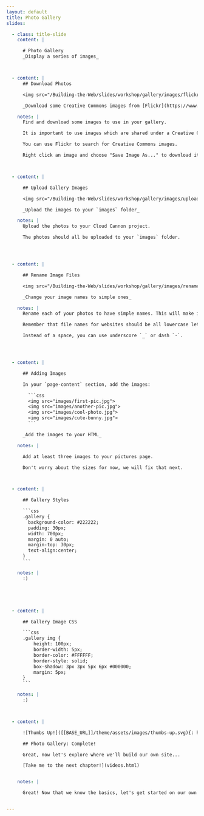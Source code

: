 ```yaml
---
layout: default
title: Photo Gallery
slides:

  - class: title-slide
    content: |

      # Photo Gallery
      _Display a series of images_



  - content: |
      ## Download Photos

      <img src="/Building-the-Web/slides/workshop/gallery/images/flickr-image-download.gif" width="100%">

      _Download some Creative Commons images from [Flickr](https://www.flickr.com/creativecommons/by-2.0/)_

    notes: |
      Find and download some images to use in your gallery.

      It is important to use images which are shared under a Creative Commons licence, which means that the owner of the image has given permission for it to be used by other people for free.

      You can use Flickr to search for Creative Commons images.

      Right click an image and choose "Save Image As..." to download it.



  - content: |

      ## Upload Gallery Images

      <img src="/Building-the-Web/slides/workshop/gallery/images/upload-gallery-image.gif" width="100%">

      _Upload the images to your `images` folder_

    notes: |
      Upload the photos to your Cloud Cannon project.

      The photos should all be uploaded to your `images` folder.




  - content: |

      ## Rename Image Files

      <img src="/Building-the-Web/slides/workshop/gallery/images/rename-gallery-image.gif" width="100%">

      _Change your image names to simple ones_

    notes: |
      Rename each of your photos to have simple names. This will make it easier to type the file names into your code.

      Remember that file names for websites should be all lowercase letters (no capitals!) and should have no spaces.

      Instead of a space, you can use underscore `_` or dash `-`.




  - content: |

      ## Adding Images

      In your `page-content` section, add the images:

        ```css
        <img src="images/first-pic.jpg">
        <img src="images/another-pic.jpg">
        <img src="images/cool-photo.jpg">
        <img src="images/cute-bunny.jpg">
        ```

      _Add the images to your HTML_

    notes: |

      Add at least three images to your pictures page.

      Don't worry about the sizes for now, we will fix that next.



  - content: |

      ## Gallery Styles

      ```css
      .gallery {
        background-color: #222222;
        padding: 30px;
        width: 700px;
        margin: 0 auto;
        margin-top: 30px;
        text-align:center;
      }
      ```

    notes: |
      :)





  - content: |

      ## Gallery Image CSS

      ```css
      .gallery img {
          height: 100px;
          border-width: 5px;
          border-color: #FFFFFF;
          border-style: solid;
          box-shadow: 3px 3px 5px 6px #000000;
          margin: 5px;
      }
      ```

    notes: |
      :)



  - content: |

      ![Thumbs Up!]([[BASE_URL]]/theme/assets/images/thumbs-up.svg){: height="200" }

      ## Photo Gallery: Complete!

      Great, now let's explore where we'll build our own site...

      [Take me to the next chapter!](videos.html)


    notes: |

      Great! Now that we know the basics, let's get started on our own projects.


---
```

